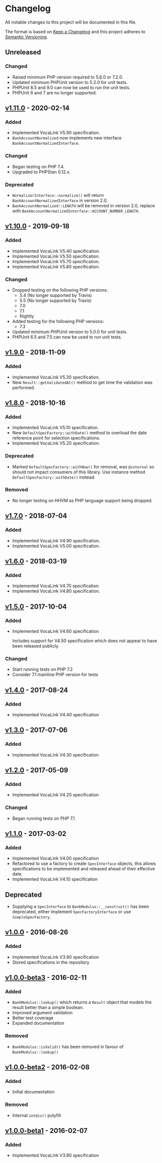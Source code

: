 # Changelog

All notable changes to this project will be documented in this file.

The format is based on [Keep a Changelog](http://keepachangelog.com/)
and this project adheres to [Semantic Versioning](http://semver.org/).

## Unreleased

### Changed
- Raised minimum PHP version required to 5.6.0 or 7.2.0.
- Updated minimum PHPUnit version to 5.2.0 for unit tests.
- PHPUnit 8.5 and 9.0 can now be used to run the unit tests.
- PHPUnit 6 and 7 are no longer supported.

## [v1.11.0] - 2020-02-14

### Added
- Implemented VocaLink V5.90 specification.
- `BankAccountNormalized` now implements new interface `BankAccountNormalizedInterface`.

### Changed
- Began testing on PHP 7.4.
- Upgraded to PHPStan 0.12.x.

### Deprecated
- `NormalizerInterface::normalize()` will return `BankAccountNormalizedInterface`
  in version 2.0.
- `BankAccountNormalized::LENGTH` will be removed in version 2.0, replace with
  `BankAccountNormalizedInterface::ACCOUNT_NUMBER_LENGTH`.

## [v1.10.0] - 2019-09-18

### Added
- Implemented VocaLink V5.40 specification.
- Implemented VocaLink V5.50 specification.
- Implemented VocaLink V5.70 specification.
- Implemented VocaLink V5.80 specification.

### Changed
- Dropped testing on the following PHP versions:
  * 5.4 (No longer supported by Travis)
  * 5.5 (No longer supported by Travis)
  * 7.0
  * 7.1
  * Nightly
- Added testing for the following PHP versions:
  * 7.3
- Updated minimum PHPUnit version to 5.0.0 for unit tests.
- PHPUnit 6.5 and 7.5 can now be used to run unit tests.

## [v1.9.0] - 2018-11-09

### Added
- Implemented VocaLink V5.30 specification.
- New `Result::getValidatedAt()` method to get time the validation was performed.

## [v1.8.0] - 2018-10-16

### Added
- Implemented VocaLink V5.10 specification.
- New `DefaultSpecFactory::withDate()` method to overload the date reference
  point for selection specifications.
- Implemented VocaLink V5.20 specification.

### Deprecated
- Marked `DefaultSpecFactory::withNow()` for removal, was `@internal` so should
  not impact consumers of this library. Use instance method
  `DefaultSpecFactory::withDate()` instead.

### Removed
- No longer testing on HHVM as PHP language support being dropped.

## [v1.7.0] - 2018-07-04

### Added
- Implemented VocaLink V4.90 specification.
- Implemented VocaLink V5.00 specification.

## [v1.6.0] - 2018-03-19

### Added
- Implemented VocaLink V4.70 specification.
- Implemented VocaLink V4.80 specification.

## [v1.5.0] - 2017-10-04

### Added
- Implemented VocaLink V4.60 specification

  Includes support for V4.50 specification which does not appear to have been
  released publicly.

### Changed
- Start running tests on PHP 7.2
- Consider 7.1 mainline PHP version for tests

## [v1.4.0] - 2017-08-24

### Added
- Implemented VocaLink V4.40 specification

## [v1.3.0] - 2017-07-06

### Added
- Implemented VocaLink V4.30 specification

## [v1.2.0] - 2017-05-09

### Added
- Implemented VocaLink V4.20 specification

### Changed
- Began running tests on PHP 7.1

## [v1.1.0] - 2017-03-02

### Added
- Implemented VocaLink V4.00 specification
- Refactored to use a factory to create `SpecInterface` objects, this allows
  specifications to be implemented and released ahead of their effective date.
- Implemented VocaLink V4.10 specification

## Deprecated
- Supplying a `SpecInterface` to `BankModulus::__construct()` has been deprecated,
  either implement `SpecFactoryInterface` or use `SimpleSpecFactory`.

## [v1.0.0] - 2016-08-26

### Added
- Implemented VocaLink V3.90 specification
- Stored specifications in the repository

## [v1.0.0-beta3] - 2016-02-11

### Added
- `BankModulus::lookup()` which returns a `Result` object that models the result
  better than a simple boolean.
- Improved argument validation
- Better test coverage
- Expanded documentation

### Removed
- `BankModulus::isValid()` has been removed in favour of `BankModulus::lookup()`

## [v1.0.0-beta2] - 2016-02-08

### Added
- Initial documentation

### Removed
- Internal `intdiv()` polyfill

## [v1.0.0-beta1] - 2016-02-07

### Added
- Implemented VocaLink V3.80 specification

[v1.11.0]: https://github.com/cs278/bank-modulus/compare/v1.10.0...v1.11.0
[v1.10.0]: https://github.com/cs278/bank-modulus/compare/v1.9.0...v1.10.0
[v1.9.0]: https://github.com/cs278/bank-modulus/compare/v1.8.0...v1.9.0
[v1.8.0]: https://github.com/cs278/bank-modulus/compare/v1.7.0...v1.8.0
[v1.7.0]: https://github.com/cs278/bank-modulus/compare/v1.6.0...v1.7.0
[v1.6.0]: https://github.com/cs278/bank-modulus/compare/v1.5.0...v1.6.0
[v1.5.0]: https://github.com/cs278/bank-modulus/compare/v1.4.0...v1.5.0
[v1.4.0]: https://github.com/cs278/bank-modulus/compare/v1.3.0...v1.4.0
[v1.3.0]: https://github.com/cs278/bank-modulus/compare/v1.2.0...v1.3.0
[v1.2.0]: https://github.com/cs278/bank-modulus/compare/v1.1.0...v1.2.0
[v1.1.0]: https://github.com/cs278/bank-modulus/compare/v1.0.0...v1.1.0
[v1.0.0]: https://github.com/cs278/bank-modulus/compare/v1.0.0-beta3...v1.0.0
[v1.0.0-beta3]: https://github.com/cs278/bank-modulus/compare/v1.0.0-beta2...v1.0.0-beta3
[v1.0.0-beta2]: https://github.com/cs278/bank-modulus/compare/v1.0.0-beta1...v1.0.0-beta2
[v1.0.0-beta1]: https://github.com/cs278/bank-modulus/compare/dae2709...v1.0.0-beta1
